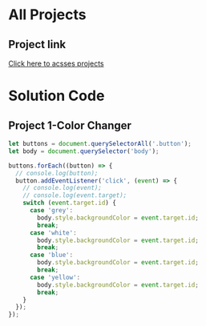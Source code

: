 # All Projects

## Project link
[Click here to acsses projects](https://stackblitz.com/edit/dom-project-chaiaurcode?file=index.html)


# Solution Code 


## Project 1-Color Changer
``` Javascript
let buttons = document.querySelectorAll('.button');
let body = document.querySelector('body');

buttons.forEach((button) => {
  // console.log(button);
  button.addEventListener('click', (event) => {
    // console.log(event);
    // console.log(event.target);
    switch (event.target.id) {
      case 'grey':
        body.style.backgroundColor = event.target.id;
        break;
      case 'white':
        body.style.backgroundColor = event.target.id;
        break;
      case 'blue':
        body.style.backgroundColor = event.target.id;
        break;
      case 'yellow':
        body.style.backgroundColor = event.target.id;
        break;
    }
  });
});

```